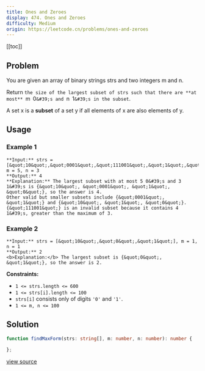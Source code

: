 ```yaml
---
title: Ones and Zeroes
display: 474. Ones and Zeroes
difficulty: Medium
origin: https://leetcode.cn/problems/ones-and-zeroes
---
```


[[toc]]

## Problem

You are given an array of binary strings strs and two integers m and n.

Return `the size of the largest subset of strs such that there are **at most** `m` `0`&#39;s and `n` `1`&#39;s in the subset`.

A set x is a **subset** of a set y if all elements of x are also elements of y.

 ## Usage

### Example 1

```
**Input:** strs = [&quot;10&quot;,&quot;0001&quot;,&quot;111001&quot;,&quot;1&quot;,&quot;0&quot;], m = 5, n = 3
**Output:** 4
**Explanation:** The largest subset with at most 5 0&#39;s and 3 1&#39;s is {&quot;10&quot;, &quot;0001&quot;, &quot;1&quot;, &quot;0&quot;}, so the answer is 4.
Other valid but smaller subsets include {&quot;0001&quot;, &quot;1&quot;} and {&quot;10&quot;, &quot;1&quot;, &quot;0&quot;}.
{&quot;111001&quot;} is an invalid subset because it contains 4 1&#39;s, greater than the maximum of 3.
```

### Example 2

```
**Input:** strs = [&quot;10&quot;,&quot;0&quot;,&quot;1&quot;], m = 1, n = 1
**Output:** 2
<b>Explanation:</b> The largest subset is {&quot;0&quot;, &quot;1&quot;}, so the answer is 2.
```

 
**Constraints:**

- <code>1 &lt;= strs.length &lt;= 600</code>
- <code>1 &lt;= strs[i].length &lt;= 100</code>
- <code>strs[i]</code> consists only of digits <code>&#39;0&#39;</code> and <code>&#39;1&#39;</code>.
- <code>1 &lt;= m, n &lt;= 100</code>


## Solution

```ts
function findMaxForm(strs: string[], m: number, n: number): number {

};
```

[view source](https://leetcode.cn/problems/ones-and-zeroes)

